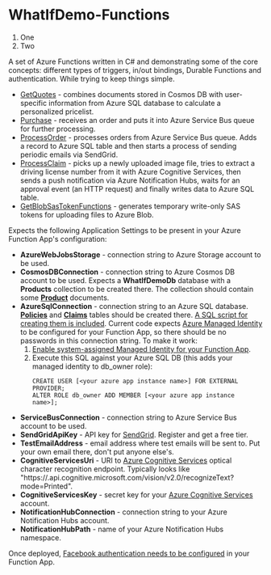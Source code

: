 # WhatIfDemo-Functions

1. One
2. Two


A set of Azure Functions written in C# and demonstrating some of the core concepts: different types of triggers, in/out bindings, Durable Functions and authentication.
While trying to keep things simple.

- [GetQuotes](https://github.com/scale-tone/WhatIfDemo/blob/master/WhatIfDemo-Functions/GetQuotesFunction.cs) - combines documents stored in Cosmos DB with user-specific information from Azure SQL database to calculate a personalized pricelist.
- [Purchase](https://github.com/scale-tone/WhatIfDemo/blob/master/WhatIfDemo-Functions/PurchaseFunction.cs) - receives an order and puts it into Azure Service Bus queue for further processing.
- [ProcessOrder](https://github.com/scale-tone/WhatIfDemo/blob/master/WhatIfDemo-Functions/ProcessOrderFunction.cs) - processes orders from Azure Service Bus queue. Adds a record to Azure SQL table and then starts a process of sending periodic emails via SendGrid.
- [ProcessClaim](https://github.com/scale-tone/WhatIfDemo/blob/master/WhatIfDemo-Functions/ProcessClaimFunction.cs) - picks up a newly uploaded image file, tries to extract a driving license number from it with Azure Cognitive Services, then sends a push notification via Azure Notification Hubs, waits for an approval event (an HTTP request) and finally writes data to Azure SQL table.
- [GetBlobSasTokenFunctions](https://github.com/scale-tone/WhatIfDemo/blob/master/WhatIfDemo-Functions/GetBlobSasTokenFunctions.cs) - generates temporary write-only SAS tokens for uploading files to Azure Blob.

Expects the following Application Settings to be present in your Azure Function App's configuration:

- **AzureWebJobsStorage** - connection string to Azure Storage account to be used.
- **CosmosDBConnection** - connection string to Azure Cosmos DB account to be used. Expects a **WhatIfDemoDb** database with a **Products** collection to be created there. The collection should contain some [**Product**](https://github.com/scale-tone/WhatIfDemo/blob/master/WhatIfDemo-Functions/DataModel.cs#L15) documents.
- **AzureSqlConnection** - connection string to an Azure SQL database. 
	[**Policies**](https://github.com/scale-tone/WhatIfDemo/blob/master/WhatIfDemo-Functions/DataModel.cs#L34) and [**Claims**](https://github.com/scale-tone/WhatIfDemo/blob/master/WhatIfDemo-Functions/DataModel.cs#L43) tables should be created there. [A SQL script for creating them is included](https://github.com/scale-tone/WhatIfDemo/blob/master/WhatIfDemo-Functions/WhatIfDemoDb.sql).
	Current code expects [Azure Managed Identity](https://docs.microsoft.com/en-us/azure/active-directory/managed-identities-azure-resources/overview) to be configured for your Function App, so there should be no passwords in this connection string.
	To make it work:
	1) [Enable system-assigned Managed Identity for your Function App](https://docs.microsoft.com/en-us/azure/app-service/overview-managed-identity).
	2) Execute this SQL against your Azure SQL DB (this adds your managed identity to db_owner role):
		```
		CREATE USER [<your azure app instance name>] FOR EXTERNAL PROVIDER;
		ALTER ROLE db_owner ADD MEMBER [<your azure app instance name>];

		```
- **ServiceBusConnection** - connection string to Azure Service Bus account to be used.
- **SendGridApiKey** - API key for [SendGrid](https://sendgrid.com/). Register and get a free tier.
- **TestEmailAddress** - email address where test emails will be sent to. Put your own email there, don't put anyone else's.
- **CognitiveServicesUri** - URI to [Azure Cognitive Services](https://azure.microsoft.com/en-us/services/cognitive-services/) optical character recognition endpoint. Typically looks like "https://<your-region>.api.cognitive.microsoft.com/vision/v2.0/recognizeText?mode=Printed".
- **CognitiveServicesKey** - secret key for your [Azure Cognitive Services](https://azure.microsoft.com/en-us/services/cognitive-services/) account.
- **NotificationHubConnection** - connection string to your Azure Notification Hubs account.
- **NotificationHubPath** - name of your Azure Notification Hubs namespace.
  
  

Once deployed, [Facebook authentication needs to be configured](https://docs.microsoft.com/en-us/azure/app-service/configure-authentication-provider-facebook) in your Function App.
  
